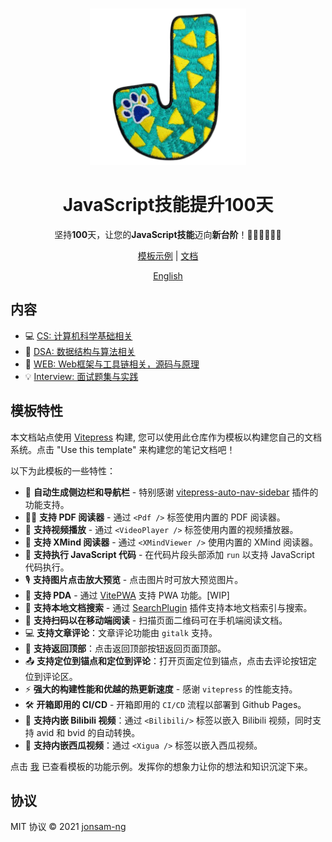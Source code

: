 <br>
<p align="center">
<a href="https://100js.jonsam.site" target="_blank">
<img src="./logo.png" alt="100js" height="250" width="250"/>
</a>
<h1 align="center">JavaScript技能提升100天</h1>
</p>

<p align="center">
坚持<b>100</b>天，让您的<b>JavaScript技能</b>迈向<b>新台阶</b>！🧑‍💻👩‍💻👨‍💻
</p>

<p align="center">
  <a href="https://100js.jonsam.site/示例">模板示例</a> | <a href="https://100js.jonsam.site">文档</a>
</p>

<p align="center">
  <a href="./README.md">English</a>
</p>

## 内容

- 💻 [CS: 计算机科学基础相关](https://100js.jonsam.site/CS/开始上手)
- 🧮 [DSA: 数据结构与算法相关](https://100js.jonsam.site/DSA/开始上手)
- 🔭 [WEB: Web框架与工具链相关，源码与原理](https://100js.jonsam.site/WEB/开始上手)
- 💡 [Interview: 面试题集与实践](https://100js.jonsam.site/Interview/开始上手)

## 模板特性

本文档站点使用 [Vitepress](https://vitepress.vuejs.org/) 构建, 您可以使用此仓库作为模板以构建您自己的文档系统。点击 "Use this template" 来构建您的笔记文档吧！

以下为此模板的一些特性：

- 📝 **自动生成侧边栏和导航栏**  - 特别感谢 [vitepress-auto-nav-sidebar](https://github.com/Merlin218/vitepress-auto-nav-sidebar) 插件的功能支持。
- 🧑‍💻 **支持 PDF 阅读器** - 通过 `<Pdf />` 标签使用内置的 PDF 阅读器。
- 🎨 **支持视频播放** - 通过 `<VideoPlayer />` 标签使用内置的视频播放器。
- 🌈 **支持 XMind 阅读器** - 通过 `<XMindViewer />` 使用内置的 XMind 阅读器。
- 🤹 **支持执行 JavaScript 代码**  - 在代码片段头部添加 `run` 以支持 JavaScript 代码执行。
- 🎙 **支持图片点击放大预览** - 点击图片时可放大预览图片。
- 🧮 **支持 PDA** - 通过 [VitePWA](https://www.npmjs.com/package/vite-plugin-pwa) 支持 PWA 功能。[WIP]
- 📰 **支持本地文档搜索** - 通过 [SearchPlugin](https://www.npmjs.com/package/vitepress-plugin-search) 插件支持本地文档索引与搜索。
- 🌟 **支持扫码以在移动端阅读** - 扫描页面二维码可在手机端阅读文档。
- 💻 **支持文章评论**：文章评论功能由 `gitalk` 支持。
- 🎥 **支持返回顶部**：点击返回顶部按钮返回页面顶部。
- 📤 **支持定位到锚点和定位到评论**：打开页面定位到锚点，点击去评论按钮定位到评论区。
- ⚡️ **强大的构建性能和优越的热更新速度** - 感谢 `vitepress` 的性能支持。
- 🛠 **开箱即用的 CI/CD** - 开箱即用的 `CI/CD` 流程以部署到 Github Pages。
- 💐 **支持内嵌 Bilibili 视频**：通过 `<Bilibili/>` 标签以嵌入 Bilibili 视频，同时支持 avid 和 bvid 的自动转换。
- 🍎 **支持内嵌西瓜视频**：通过 `<Xigua />` 标签以嵌入西瓜视频。

点击 [我](https://100js.jonsam.site/示例) 已查看模板的功能示例。发挥你的想象力让你的想法和知识沉淀下来。

## 协议

MIT 协议 © 2021 [jonsam-ng](https://github.com/jonsam-ng)
